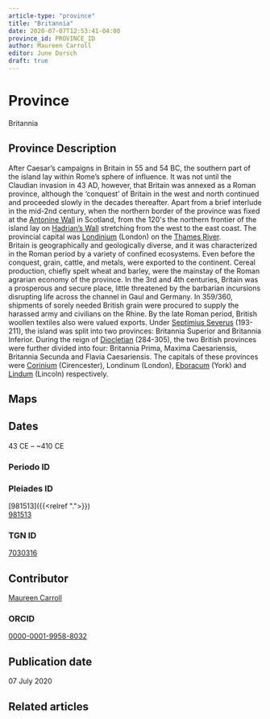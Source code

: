 ```yaml
---
article-type: "province"
title: "Britannia"
date: 2020-07-07T12:53:41-04:00
province_id: PROVINCE_ID
author: Maureen Carroll
editor: June Dorsch
draft: true
---
```


# Province

Britannia

## Province Description

After Caesar’s campaigns in Britain in 55 and 54 BC, the southern part of the island lay within Rome’s sphere of influence. It was not until the Claudian invasion in 43 AD, however, that Britain was annexed as a Roman province, although the ‘conquest’ of Britain in the west and north continued and proceeded slowly in the decades thereafter. Apart from a brief interlude in the mid-2nd century, when the northern border of the province was fixed at the [Antonine Wall](dead_link) in Scotland, from the 120's the northern frontier of the island lay on [Hadrian’s Wall](dead_link) stretching from the west to the east coast. The provincial capital was [Londinium](dead_link) (London) on the [Thames River](dead_link).  
Britain is geographically and geologically diverse, and it was characterized in the Roman period by a variety of confined ecosystems. Even before the conquest, grain, cattle, and metals, were exported to the continent. Cereal production, chiefly spelt wheat and barley, were the mainstay of the Roman agrarian economy of the province. In the 3rd and 4th centuries, Britain was a prosperous and secure place, little threatened by the barbarian incursions disrupting life across the channel in Gaul and Germany. In 359/360, shipments of sorely needed British grain were procured to supply the harassed army and civilians on the Rhine. By the late Roman period, British woollen textiles also were valued exports. Under [Septimius Severus](dead_link) (193-211), the island was split into two provinces: Britannia Superior and Britannia Inferior. During the reign of [Diocletian](dead_link) (284-305), the two British provinces were further divided into four: Britannia Prima, Maxima Caesariensis, Britannia Secunda and Flavia Caesariensis. The capitals of these provinces were [Corinium](dead_link) (Cirencester), Londinum (London), [Eboracum](dead_link) (York) and [Lindum](dead_link) (Lincoln) respectively.

## Maps

## Dates
43 CE – ~410 CE

### Periodo ID

<!-- [PERIODO_ID](https://pleiades.stoa.org/places/PLEIADES_ID) -->

### Pleiades ID
[981513]({{<relref ".">}}) \
[981513](https://pleiades.stoa.org/places/981513)

### TGN ID
[7030316](http://vocab.getty.edu/page/tgn/7030316)

## Contributor

[Maureen Carroll](https://www.sheffield.ac.uk/archaeology/our-people/academic-staff/maureen-carroll)

### ORCID

[0000-0001-9958-8032](https://orcid.org/0000-0001-9958-8032)

## Publication date

07 July 2020

## Related articles

<!-- Links to other related articles. Leave blank for now -->
